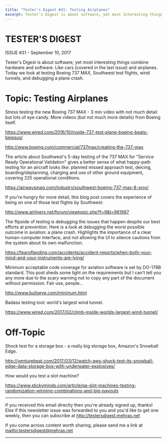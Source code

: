 ```yaml
---
title: "Tester's Digest #31: Testing Airplanes"
excerpt: Tester's Digest is about software, yet most interesting things combine hardware and software. Like cars (covered in the last issue) and airplanes. Today we look at testing Boeing 737 MAX, Southwest test flights, wind tunnels, and debugging a plane crash. In off-topic section, more hardware including a slot machine.
---
```


TESTER'S DIGEST
===============
ISSUE #31 - September 10, 2017

Tester's Digest is about software, yet most interesting things combine hardware and software. Like cars (covered in the last issue) and airplanes. Today we look at testing Boeing 737 MAX, Southwest test flights, wind tunnels, and debugging a plane crash.

Topic: Testing Airplanes
========================

Stress testing the new Boeing 737 MAX - 3 min video with not much detail but lots of eye candy. More videos (but not much more details) from Boeing itself.

<https://www.wired.com/2016/10/inside-737-test-plane-boeing-beats-bejesus/>

<http://www.boeing.com/commercial/737max/creating-the-737-max>

The article about Southwest's 5-day testing of the 737 MAX for "Service Ready Operational Validation" gives a better sense of what happy-path testing for an aircraft looks like: planned missed approach test, deicing, boarding/deplanning, charging and use of other ground equipment, covering 225 operational conditions.

<https://airwaysmag.com/industry/southwest-boeing-737-max-8-srov/>

If you're hungry for more detail, this blog post covers the experience of being on one of those test flights by Southwest:

<http://www.airliners.net/forum/viewtopic.php?f=9&t=961887>

The flipside of testing is debugging the issues that happen despite our best efforts at prevention. Here is a look at debugging the worst possible outcome in aviation: a plane crash. Highlights the importance of a clear human-computer interface, and not allowing the UI to silence cautions from the system about its own malfunction.

<https://fearoflanding.com/accidents/accident-reports/when-both-your-mind-and-your-instruments-are-lying/>

Minimum acceptable code coverage for aviation software is set by DO-178B standard. This post sheds some light on the requirements but I can't tell you any more due to the scary warning not to copy any part of the document without permission. Fair use, people...

<http://www.bullseye.com/minimum.html>

Badass testing tool: world's largest wind tunnel.

<https://www.wired.com/2017/02/climb-inside-worlds-largest-wind-tunnel/>

Off-Topic
=========

Shock test for a storage box - a really big storage box, Amazon's Snowball Edge.

<http://venturebeat.com/2017/03/12/watch-aws-shock-test-its-snowball-edge-data-storage-box-with-underwater-explosives/>

How would you test a slot machine?

<https://www.stickyminds.com/article/qa-slot-machines-testing-randomization-winning-combinations-and-big-payouts>


---

If you received this email directly then you're already signed up, thanks! Else
if this newsletter issue was forwarded to you and you'd like to get one weekly,
then you can subscribe at <http://testersdigest.mehras.net>

If you come across content worth sharing, please send me a link at
<mailto:testersdigest@mehras.net>

---
